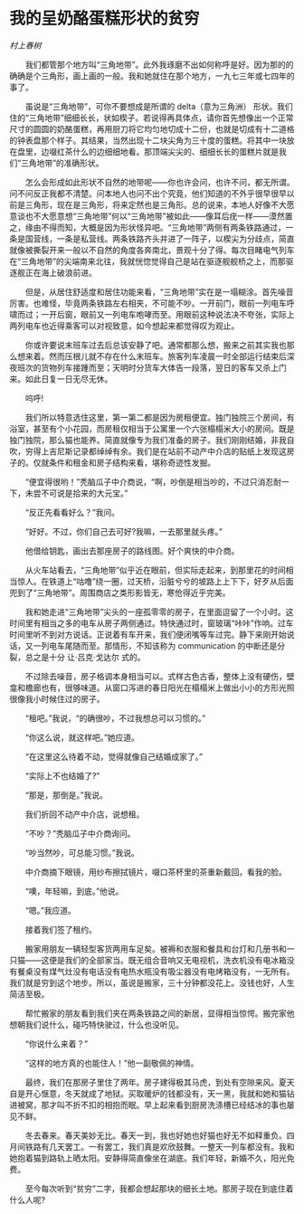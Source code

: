 # 我的呈奶酪蛋糕形状的贫穷

*村上春树*

　　我们都管那个地方叫“三角地带”。此外我琢磨不出如何称呼是好。因为那的的确确是个三角形，画上画的一般。我和她就住在那个地方，一九七三年或七四年的事了。

　　虽说是“三角地带”，可你不要想成是所谓的 delta（意为三角洲） 形状。我们住的“三角地带”细细长长，状如楔子。若说得再具体点，请你首先想像出一个正常尺寸的圆圆的奶酪蛋糕，再用厨刀将它均匀地切成十二份，也就是切成有十二道格的钟表盘那个样子。其结果，当然出现十二块尖角为三十度的蛋糕。将其中一块放在盘里，边啜红茶什么的边细细地看。那顶端尖尖的、细细长长的蛋糕片就是我们“三角地带”的准确形状。

　　怎么会形成如此形状不自然的地带呢——你也许会问，也许不问，都无所谓。问不问反正我都不清楚。问本地人也问不出个究竟，他们知道的不外乎很早很早以前是三角形，现在是三角形，将来定然也是三角形。总的说来，本地人好像不大愿意谈也不大愿意想“三角地带”何以“三角地带”被如此——像耳后疣一样——漠然置之，缘由不得而知，大概是因为形状怪异吧。“三角地带”两侧有两条铁路通过，一条是国营线，一条是私营线。两条铁路齐头并进了一阵子，以楔尖为分歧点，简直就像被撕裂开来一般以不自然的角度各奔南北，景观十分了得。每次目睹电气列车在“三角地带”的尖端南来北往，我就恍惚觉得自己是站在驱逐舰舰桥之上，而那驱逐舰正在海上破浪前进。

　　但是，从居住舒适度和居住功能来看，“三角地带”实在是一塌糊涂。首先噪音厉害。也难怪，毕竟两条铁路左右相夹，不可能不吵。一开前门，眼前一列电车呼啸而过；一开后窗，眼前又一列电车咆哮而至。用眼前这种说法决不夸张，实际上两列电车也近得乘客可以对视致意，如今想起来都觉得叹为观止。

　　你或许要说末班车过去后总该安静了吧。通常都那么想，搬来之前其实我也那么想来着。然而压根儿就不存在什么末班车。旅客列车凌晨一时全部运行结束后深夜班次的货物列车接踵而至；天明时分货车大体告一段落，翌日的客车又杀上门来。如此日复一日无尽无休。

　　呜呼!

　　我们所以特意选住这里，第一第二都是因为房租便宜。独门独院三个房间，有浴室，甚至有个小花园，而房租仅相当于公寓里一个六张榻榻米大小的房间。既是独门独院，那么猫也能养。简直就像专为我们准备的房子。我们刚刚结婚，非我自吹，穷得上吉尼斯记录都绰绰有余。我们是在站前不动产中介店的贴纸上发现这房子的。仅就条件和租金和房子结构来看，堪称奇迹性发掘。

　　“便宜得很哟！”秃脑瓜子中介商说，“啊，吵倒是相当吵的，不过只消忍耐一下，未尝不可说是拾来的大元宝。”

　　“反正先看看好么？”我问。

　　“好好。不过，你们自己去可好?我嘛，一去那里就头疼。”

　　他借给钥匙，画出去那座房子的路线图。好个爽快的中介商。

　　从火车站看去，“三角地带”似乎近在眼前，但实际走起来，到那里花的时间相当惊人。在铁道上“咕噜”绕一圈，过天桥，沿脏兮兮的坡路上上下下，好歹从后面兜到了“三角地带”。周围商店之类形影皆无，寒伧得近乎完美。

　　我和她走进“三角地带”尖头的一座孤零零的房子，在里面逗留了一个小时。这时间里有相当之多的电车从房子两侧通过。特快通过时，窗玻璃“咔咔”作响。过车时间里听不到对方说话。正说着有车开来，我们便闭嘴等车过完。静下来刚开始说话，又一列电车尾随而至。那情形，不知该称为 communication 的中断还是分裂，总之是十分 让·吕克·戈达尔 式的。

　　不过除去噪音，房子格调本身相当可以。式样古色古香，整体上没有硬伤，壁龛和檐廊也有，很够味道。从窗口泻进的春日阳光在榻榻米上做出小小的方形光照很像我小时候住过的房子。

　　“租吧。”我说，“的确很吵，不过我想总可以习惯的。”

　　“你这么说，就这样吧。”她应道。

　　“在这里这么待着不动，觉得就像自己结婚成家了。”

　　“实际上不也结婚了?”

　　“那是，那倒是。”我说。

　　我们折回不动产中介店，说想租。

　　“不吵？”秃脑瓜子中介商询问。

　　“吵当然吵，可总能习惯。”我说。

　　中介商摘下眼镜，用纱布擦拭镜片，啜口茶杯里的茶重新戴回，看我的脸。

　　“噢，年轻嘛，到底。”他说。

　　“嗯。”我应道。

　　接着我们签了租约。

　　搬家用朋友一辆轻型客货两用车足矣。被褥和衣服和餐具和台灯和几册书和一只猫——这便是我们的全部家当。既无组合音响又无电视机，洗衣机没有电冰箱没有餐桌没有煤气灶没有电话没有电热水瓶没有吸尘器没有电烤箱没有，一无所有。我们就是穷到这个地步。所以，虽说是搬家，三十分钟都没花上。没钱也好，人生简洁至极。

　　帮忙搬家的朋友看到我们夹在两条铁路之间的新居，显得相当惊愕。搬完家他想朝我们说什么，碰巧特快驶过，什么也没听见。

　　“你说什么来着？”

　　“这样的地方真的也能住人！”他一副敬佩的神情。

　　最终，我们在那房子里住了两年。房子建得极其马虎，到处有空隙来风。夏天自是开心惬意，冬天就成了地狱。买取暖炉的钱都没有，天一黑，我就和她和猫钻进被窝，那才叫不折不扣的相抱而眠。早上起来看到厨房洗涤槽已经结冰的事也屡见不鲜。

　　冬去春来。春天美妙无比。春天一到，我也好她也好猫也好无不如释重负。四月间铁路有几天罢工。一有罢工，我们真是欢欣鼓舞。一整天一列车都没有。我和她抱着猫到路轨上晒太阳。安静得简直像坐在湖底。我们年轻，新婚不久，阳光免费。

　　至今每次听到“贫穷”二字，我都会想起那块的细长土地。那房子现在到底住着什么人呢?